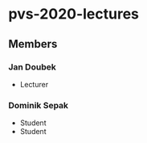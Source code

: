 # pvs-2020-lectures

## Members

### Jan Doubek
 * Lecturer

### Dominik Sepak
 * Student
 * Student
